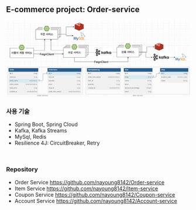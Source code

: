 ## E-commerce project: Order-service

![](/_img/architecture_231027.png)
![](/_img/dbdiagram_231027.png)
<br>

### 사용 기술

- Spring Boot, Spring Cloud
- Kafka, Kafka Streams
- MySql, Redis
- Resilience 4J: CircuitBreaker, Retry
<br>

### Repository

- Order Service https://github.com/nayoung8142/Order-service
- Item Service https://github.com/nayoung8142/Item-service
- Coupon Service https://github.com/nayoung8142/Coupon-service
- Account Service https://github.com/nayoung8142/Account-service